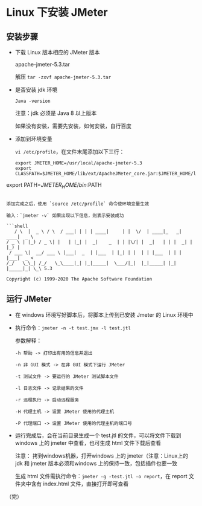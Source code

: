 # Linux 下安装 JMeter 

## 安装步骤

+ 下载 Linux 版本相应的 JMeter 版本

  apache-jmeter-5.3.tar

  解压 `tar -zxvf apache-jmeter-5.3.tar`

+ 是否安装 jdk 环境

  `Java -version` 

  注意：jdk 必须是 Java 8 以上版本

  如果没有安装，需要先安装，如何安装，自行百度

+ 添加到环境变量

  `vi /etc/profile`，在文件末尾添加以下三行：

  ```shell
  export JMETER_HOME=/usr/local/apache-jmeter-5.3
  export CLASSPATH=$JMETER_HOME/lib/ext/ApacheJMeter_core.jar:$JMETER_HOME/lib/jorphan.jar:$CLASSPATH
export PATH=$JMETER_HOME/bin:$PATH
  ```

  添加完成之后，使用 `source /etc/profile` 命令使环境变量生效
  
  输入：`jmeter -v` 如果出现以下信息，则表示安装成功
  
  ```shell
     / \  |  _ \ / \  / ___| | | | ____|     | |  \/  | ____|_   _| ____|  _ \
  / _ \ | |_) / _ \| |   | |_| |  _|    _  | | |\/| |  _|   | | |  _| | |_) |
   / ___ \|  __/ ___ \ |___|  _  | |___  | |_| | |  | | |___  | | | |___|  _ <
/_/   \_\_| /_/   \_\____|_| |_|_____|  \___/|_|  |_|_____| |_| |_____|_| \_\ 5.3
  
Copyright (c) 1999-2020 The Apache Software Foundation
  ```

  
  
  ## 运行 JMeter
  
  + 在 windows 环境写好脚本后，将脚本上传到已安装 Jmeter 的 Linux 环境中
  
  + 执行命令：`jmeter -n -t test.jmx -l test.jtl` 
  
    参数解释：
  
    ```shell
    -h 帮助 -> 打印出有用的信息并退出
    
    -n 非 GUI 模式 -> 在非 GUI 模式下运行 JMeter
    
    -t 测试文件 -> 要运行的 JMeter 测试脚本文件
    
    -l 日志文件 -> 记录结果的文件
    
    -r 远程执行 -> 启动远程服务
    
    -H 代理主机 -> 设置 JMeter 使用的代理主机
    
    -P 代理端口 -> 设置 JMeter 使用的代理主机的端口号
    ```
  
  + 运行完成后，会在当前目录生成一个 test.jtl 的文件，可以将文件下载到 windows 上的 jmeter 中查看，也可生成 html 文件下载后查看
  
    注意： 拷到windows机器，打开windows 上的 jmeter（注意：Linux上的 jdk 和 jmeter 版本必须和windows 上的保持一致，包括插件也要一致 
  
    生成 html 文件需执行命令：`jmeter -g -test.jtl -o report`，在 report 文件夹中含有 index.html 文件，直接打开即可查看
  
  （完）